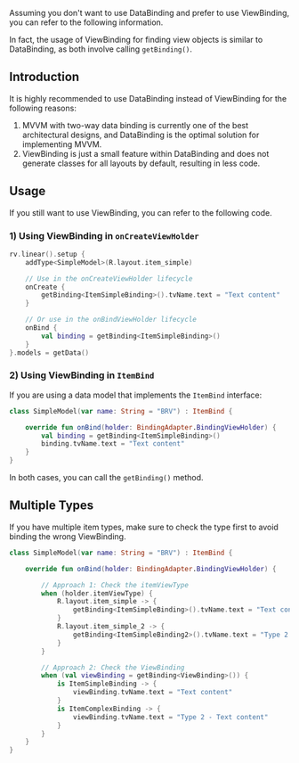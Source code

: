 Assuming you don't want to use DataBinding and prefer to use ViewBinding, you can refer to the following information.

In fact, the usage of ViewBinding for finding view objects is similar to DataBinding, as both involve calling `getBinding()`.

## Introduction

It is highly recommended to use DataBinding instead of ViewBinding for the following reasons:

1. MVVM with two-way data binding is currently one of the best architectural designs, and DataBinding is the optimal solution for implementing MVVM.
2. ViewBinding is just a small feature within DataBinding and does not generate classes for all layouts by default, resulting in less code.

## Usage

If you still want to use ViewBinding, you can refer to the following code.

### 1) Using ViewBinding in `onCreateViewHolder`

```kotlin
rv.linear().setup {
    addType<SimpleModel>(R.layout.item_simple)

    // Use in the onCreateViewHolder lifecycle
    onCreate {
        getBinding<ItemSimpleBinding>().tvName.text = "Text content"
    }

    // Or use in the onBindViewHolder lifecycle
    onBind {
        val binding = getBinding<ItemSimpleBinding>()
    }
}.models = getData()
```

### 2) Using ViewBinding in `ItemBind`

If you are using a data model that implements the `ItemBind` interface:

```kotlin
class SimpleModel(var name: String = "BRV") : ItemBind {

    override fun onBind(holder: BindingAdapter.BindingViewHolder) {
        val binding = getBinding<ItemSimpleBinding>()
        binding.tvName.text = "Text content"
    }
}
```

In both cases, you can call the `getBinding()` method.

## Multiple Types

If you have multiple item types, make sure to check the type first to avoid binding the wrong ViewBinding.

```kotlin
class SimpleModel(var name: String = "BRV") : ItemBind {

    override fun onBind(holder: BindingAdapter.BindingViewHolder) {

        // Approach 1: Check the itemViewType
        when (holder.itemViewType) {
            R.layout.item_simple -> {
                getBinding<ItemSimpleBinding>().tvName.text = "Text content"
            }
            R.layout.item_simple_2 -> {
                getBinding<ItemSimpleBinding2>().tvName.text = "Type 2 - Text content"
            }
        }

        // Approach 2: Check the ViewBinding
        when (val viewBinding = getBinding<ViewBinding>()) {
            is ItemSimpleBinding -> {
                viewBinding.tvName.text = "Text content"
            }
            is ItemComplexBinding -> {
                viewBinding.tvName.text = "Type 2 - Text content"
            }
        }
    }
}
```
